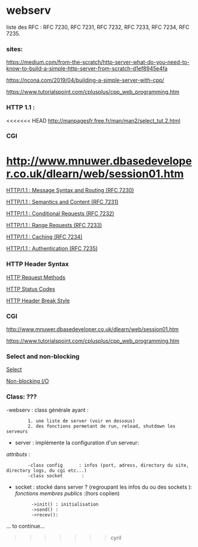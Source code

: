 # webserv

liste des  RFC : RFC 7230, RFC 7231, RFC 7232, RFC 7233, RFC 7234, RFC 7235.

### sites:

https://medium.com/from-the-scratch/http-server-what-do-you-need-to-know-to-build-a-simple-http-server-from-scratch-d1ef8945e4fa

https://ncona.com/2019/04/building-a-simple-server-with-cpp/

https://www.tutorialspoint.com/cplusplus/cpp_web_programming.htm

### HTTP 1.1 :

<<<<<<< HEAD
http://manpagesfr.free.fr/man/man2/select_tut.2.html


### CGI

http://www.mnuwer.dbasedeveloper.co.uk/dlearn/web/session01.htm
=======
[HTTP/1.1 : Message Syntax and Routing (RFC 7230)](https://www.rfc-editor.org/rfc/rfc7230.html)

[HTTP/1.1 : Semantics and Content (RFC 7231)](https://www.rfc-editor.org/rfc/rfc7231.html)

[HTTP/1.1 : Conditional Requests (RFC 7232)](https://www.rfc-editor.org/rfc/rfc7232.html)

[HTTP/1.1 : Range Requests (RFC 7233)](https://www.rfc-editor.org/rfc/rfc7233.html)

[HTTP/1.1 : Caching (RFC 7234)](https://www.rfc-editor.org/rfc/rfc7234.html)

[HTTP/1.1 : Authentication (RFC 7235)](https://www.rfc-editor.org/rfc/rfc7235.html)

### HTTP Header Syntax

[HTTP Request Methods](https://en.wikipedia.org/wiki/Hypertext_Transfer_Protocol#Request_methods)

[HTTP Status Codes](https://en.wikipedia.org/wiki/List_of_HTTP_status_codes)

[HTTP Header Break Style](https://stackoverflow.com/questions/5757290/http-header-line-break-style)
### CGI

http://www.mnuwer.dbasedeveloper.co.uk/dlearn/web/session01.htm

https://www.tutorialspoint.com/cplusplus/cpp_web_programming.htm

### Select and non-blocking

[Select](https://www.lowtek.com/sockets/select.html)

[Non-blocking I/O](https://www.ibm.com/support/knowledgecenter/ssw_ibm_i_72/rzab6/xnonblock.htm)

### Class: ???

-webserv    : class générale ayant :

            1. une liste de server (voir en dessous)
            2. des fonctions permetant de run, reload, shutdown les serveurs 

- server    : implémente la configuration d'un serveur:  

*attributs* :
            
            -class config      : infos (port, adress, directory du site, directory logs, du cgi etc...)
            -class socket       :

- socket    : stocké dans server ? (regroupant les infos du ou des sockets ):  
*fonctions membres publics* :(hors coplien)  

            ->init() : initialisation  
            ->send() :   
            ->recev():

... to continue...
>>>>>>> cyril

